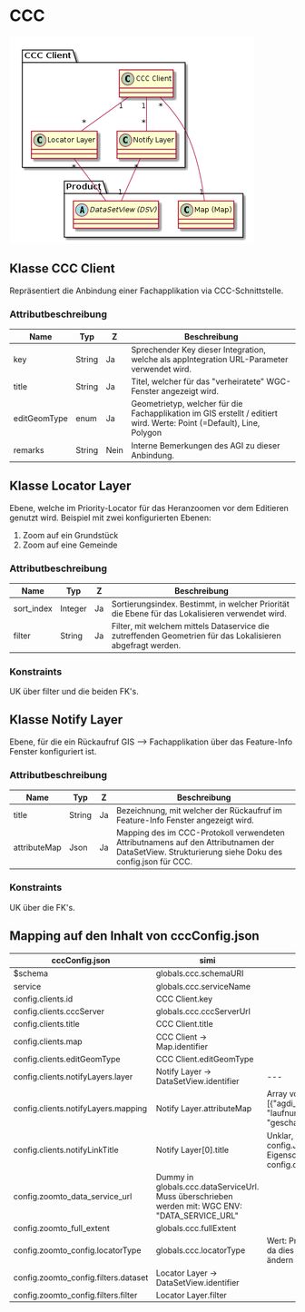 # CCC

![CCC](../puml/rendered/ccc.png)

## Klasse CCC Client

Repräsentiert die Anbindung einer Fachapplikation via CCC-Schnittstelle.

### Attributbeschreibung

|Name|Typ|Z|Beschreibung|
|---|---|---|---|
|key|String|Ja|Sprechender Key dieser Integration, welche als appIntegration URL-Parameter verwendet wird.|
|title|String|Ja|Titel, welcher für das "verheiratete" WGC-Fenster angezeigt wird.|
|editGeomType|enum|Ja|Geometrietyp, welcher für die Fachapplikation im GIS erstellt / editiert wird. Werte: Point (=Default), Line, Polygon|
|remarks|String|Nein|Interne Bemerkungen des AGI zu dieser Anbindung.|

## Klasse Locator Layer

Ebene, welche im Priority-Locator für das Heranzoomen vor dem Editieren genutzt wird. 
Beispiel mit zwei konfigurierten Ebenen:
1. Zoom auf ein Grundstück
2. Zoom auf eine Gemeinde

### Attributbeschreibung

|Name|Typ|Z|Beschreibung|
|---|---|---|---|
|sort_index|Integer|Ja|Sortierungsindex. Bestimmt, in welcher Priorität die Ebene für das Lokalisieren verwendet wird.|
|filter|String|Ja|Filter, mit welchem mittels Dataservice die zutreffenden Geometrien für das Lokalisieren abgefragt werden.|

### Konstraints

UK über filter und die beiden FK's.

## Klasse Notify Layer

Ebene, für die ein Rückaufruf GIS --> Fachapplikation über das Feature-Info Fenster konfiguriert ist.

### Attributbeschreibung

|Name|Typ|Z|Beschreibung|
|---|---|---|---|
|title|String|Ja|Bezeichnung, mit welcher der Rückaufruf im Feature-Info Fenster angezeigt wird.|
|attributeMap|Json|Ja|Mapping des im CCC-Protokoll verwendeten Attributnamens auf den Attributnamen der DataSetView. Strukturierung siehe Doku des config.json für CCC.|

### Konstraints

UK über die FK's.

## Mapping auf den Inhalt von cccConfig.json

|cccConfig.json|simi|Bemerkungen|
|---|---|---|
|$schema|globals.ccc.schemaURI||
|service|globals.ccc.serviceName||
|config.clients.id|CCC Client.key||
|config.clients.cccServer|globals.ccc.cccServerUrl||
|config.clients.title|CCC Client.title||
|config.clients.map|CCC Client -> Map.identifier||
|config.clients.editGeomType|CCC Client.editGeomType||
|config.clients.notifyLayers.layer|Notify Layer -> DataSetView.identifier|---|
|config.clients.notifyLayers.mapping|Notify Layer.attributeMap|Array von KeyValues: [{"agdi_attr_name": "laufnummer","ccc_attr_name": "geschaeft_laufnr"},{...}]|
|config.clients.notifyLinkTitle|Notify Layer[0].title|Unklar, wieso dies in config.Json nicht eine Kind-Eigenschaft von config.clients.notifyLayers ist.|
|config.zoomto_data_service_url|Dummy in globals.ccc.dataServiceUrl. Muss überschrieben werden mit: WGC ENV: "DATA_SERVICE_URL"||
|config.zoomto_full_extent|globals.ccc.fullExtent||
|config.zoomto_config.locatorType|globals.ccc.locatorType|Wert: PriorityLocator. In globals da dies bis auf Weiteres nicht ändern wird.|
|config.zoomto_config.filters.dataset|Locator Layer -> DataSetView.identifier||
|config.zoomto_config.filters.filter|Locator Layer.filter||




